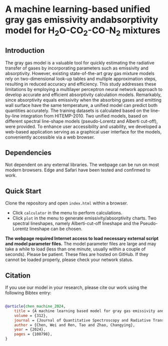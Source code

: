# A machine learning-based unified gray gas emissivity andabsorptivity model for H<sub>2</sub>O-CO<sub>2</sub>-CO-N<sub>2</sub> mixtures

## Introduction

The gray gas model is a valuable tool for quickly estimating the radiative transfer of gases by incorporating parameters such as emissivity and absorptivity. However, existing state-of-the-art gray gas mixture models rely on two-dimensional look-up tables and multiple approximation steps, resulting in reduced accuracy and efficiency. This study addresses these limitations by employing a multilayer perceptron neural network approach to develop accurate and efficient absorptivity calculation models. Remarkably, since absorptivity equals emissivity when the absorbing gases and emitting wall surface have the same temperature, a unified model can predict both quantities accurately. The training datasets is calculated based on the line-by-line integration from HITEMP-2010. Two unified models, based on different spectral line-shape models (pseudo-Lorentz and Alberti cut-off), were provided. To enhance user accessibility and usability, we developed a web-based application serving as a graphical user interface for the models, conveniently accessible via a web browser.

## Dependencies

Not dependent on any external libraries. The webpage can be run on most modern browsers. Edge and Safari have been tested and confirmed to work.

## Quick Start

Clone the repository and open `index.html` within a browser.

* Click `calculator` in the menu to perform calculations.
* Click `plot` in the menu to generate emissivity/absorptivity charts.
Two spectral lineshapes, namely Alberti-cut-off lineshape and the Pseudo-Lorentz lineshape can be chosen.

**The webpage required Internet access to load necessary external script and model parameter files.** The model parameter files are large and may take a while to load (less than one minute, usually within a couple of seconds). Please be patient. These files are hosted on GitHub. If they cannot be loaded properly, please check your network status.

## Citation

If you use our model in your research, please cite our work using the following Bibtex entry:

```bibtex

@article{chen_machine_2024,
	title = {A machine learning based model for gray gas emissivity and absorptivity of {H2O}-{CO2}-{CO}-{N2} mixtures},
	volume = {312},
	journal = {Journal of Quantitative Spectroscopy and Radiative Transfer},
	author = {Chen, Wei and Ren, Tao and Zhao, Changying},
	year = {2024},
	pages = {108798},
}
```
